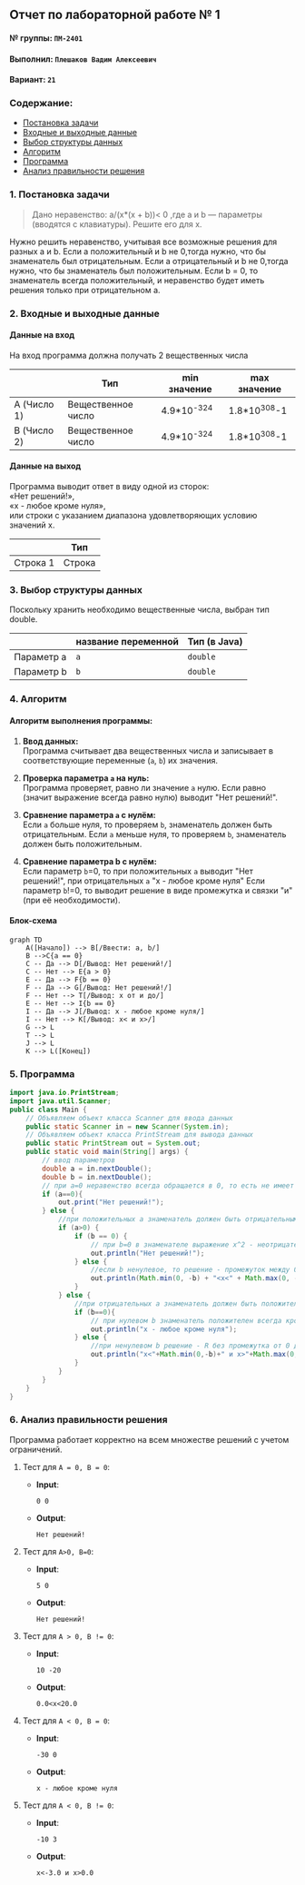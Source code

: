 ## Отчет по лабораторной работе № 1

#### № группы: `ПМ-2401`

#### Выполнил: `Плешаков Вадим Алексеевич`

#### Вариант: `21`

### Cодержание:

- [Постановка задачи](#1-постановка-задачи)
- [Входные и выходные данные](#2-входные-и-выходные-данные)
- [Выбор структуры данных](#3-выбор-структуры-данных)
- [Алгоритм](#4-алгоритм)
- [Программа](#5-программа)
- [Анализ правильности решения](#6-анализ-правильности-решения)

### 1. Постановка задачи

> Дано неравенство: a/(x*(x + b))< 0 ,где a и b — параметры (вводятся с клавиатуры). 
> Решите его для x.

Нужно решить неравенство, учитывая все возможные решения для разных а и b. 
Если а положительный и b не 0,тогда нужно, что бы знаменатель был отрицательным.
Если а отрицательный и b не 0,тогда нужно, что бы знаменатель был положительным.
Если b = 0, то знаменатель всегда положительный, и неравенство будет иметь решения
только при отрицательном а.


### 2. Входные и выходные данные

#### Данные на вход

На вход программа должна получать 2 вещественных числа

|             | Тип                | min значение          | max значение           |
|-------------|--------------------|-----------------------|------------------------|
| A (Число 1) | Вещественное число | 4.9*10<sup>-324</sup> | 1.8*10<sup>308</sup>-1 |
| B (Число 2) | Вещественное число | 4.9*10<sup>-324</sup> | 1.8*10<sup>308</sup>-1 |
#### Данные на выход

Программа выводит ответ в виду одной из сторок:  
«Нет решений!»,  
«x - любое кроме нуля»,  
или строки с указанием диапазона удовлетворяющих условию значений х.

|          | Тип    |
|----------|--------|
| Строка 1 | Строка |

### 3. Выбор структуры данных

Поскольку хранить необходимо вещественные числа, выбран тип double.

|            | название переменной | Тип (в Java) | 
|------------|---------------------|--------------|
| Параметр а | `a`                 | `double`     |
| Параметр b | `b`                 | `double`     |


### 4. Алгоритм

#### Алгоритм выполнения программы:

1. **Ввод данных:**  
   Программа считывает два вещественных числа
   и записывает в соответствующие переменные (`a`, `b`) их значения.

2. **Проверка параметра `a` на нуль:**  
   Программа проверяет, равно ли значение `a` нулю.
   Если равно (значит выражение всегда равно нулю) выводит "Нет решений!".

3. **Сравнение параметра `a` с нулём:**  
    Если `a` больше нуля, то проверяем `b`, знаменатель должен быть отрицательным.
    Если `a` меньше нуля, то проверяем `b`, знаменатель должен быть положительным.

4. **Сравнение параметра b с нулём:**  
   Если параметр `b`=0, то при положительных `a` выводит "Нет решений!", при отрицательных `a` "х - любое кроме нуля"
   Если параметр `b`!=0, то выводит решение в виде промежутка и связки "и" (при её необходимости). 



#### Блок-схема

```mermaid
graph TD
    A([Начало]) --> B[/Ввести: a, b/]
    B -->C{a == 0}
    C -- Да --> D[/Вывод: Нет решений!/]
    C -- Нет --> E{a > 0}
    E -- Да --> F{b == 0}
    F -- Да --> G[/Вывод: Нет решений!/]
    F -- Нет --> T[/Вывод: x от и до/]
    E -- Нет --> I{b == 0}
    I -- Да --> J[/Вывод: x - любое кроме нуля/]
    I -- Нет --> K[/Вывод: x< и x>/]
    G --> L
    T --> L
    J --> L
    K --> L([Конец])

```

### 5. Программа

```java
import java.io.PrintStream;
import java.util.Scanner;
public class Main {
    // Объявляем объект класса Scanner для ввода данных
    public static Scanner in = new Scanner(System.in);
    // Объявляем объект класса PrintStream для вывода данных
    public static PrintStream out = System.out;
    public static void main(String[] args) {
        // ввод параметров
        double a = in.nextDouble();
        double b = in.nextDouble();
        // при а=0 неравенство всегда обращается в 0, то есть не имеет решений
        if (a==0){
            out.print("Нет решений!");
        } else {
            //при положительных а знаменатель должен быть отрицательным
            if (a>0) {
                if (b == 0) {
                    // при b=0 в знаменателе выражение x^2 - неотрицательное на R
                    out.println("Нет решений!");
                } else {
                    //если b ненулевое, то решение - промежуток между 0 и -b
                    out.println(Math.min(0, -b) + "<x<" + Math.max(0, -b));
                }
            } else {
                //при отрицательных а знаменатель должен быть положительным
                if (b==0){
                    // при нулевом b знаменатель положителен всегда кроме x=0
                    out.println("x - любое кроме нуля");
                } else {
                    //при ненулевом b решение - R без промежутка от 0 до -b
                    out.println("x<"+Math.min(0,-b)+" и x>"+Math.max(0,-b));
                }
            }
        }
    }
}
```

### 6. Анализ правильности решения

Программа работает корректно на всем множестве решений с учетом ограничений.

1. Тест для `A = 0, B = 0`:

    - **Input**:
        ```
        0 0
        ```

    - **Output**:
        ```
        Нет решений!
        ```

2. Тест для `A>0, B=0`:

    - **Input**:
        ```
        5 0 
        ```

    - **Output**:
        ```
        Нет решений!
        ```

3. Тест для `A > 0, B != 0`:

    - **Input**:
        ```
        10 -20
        ```

    - **Output**:
        ```
        0.0<x<20.0
        ```

4. Тест для `A < 0, B = 0`:

    - **Input**:
        ```
        -30 0
        ```

    - **Output**:
        ```
        x - любое кроме нуля
        ```

5. Тест для `A < 0, B != 0`:

    - **Input**:
        ```
        -10 3
        ```

    - **Output**:
        ```
        x<-3.0 и x>0.0
        ```
